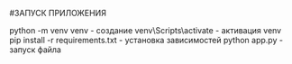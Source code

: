 #ЗАПУСК ПРИЛОЖЕНИЯ

python -m venv venv - создание 
venv\Scripts\activate - активация venv
pip install -r requirements.txt - установка зависимостей 
python app.py - запуск файла 

